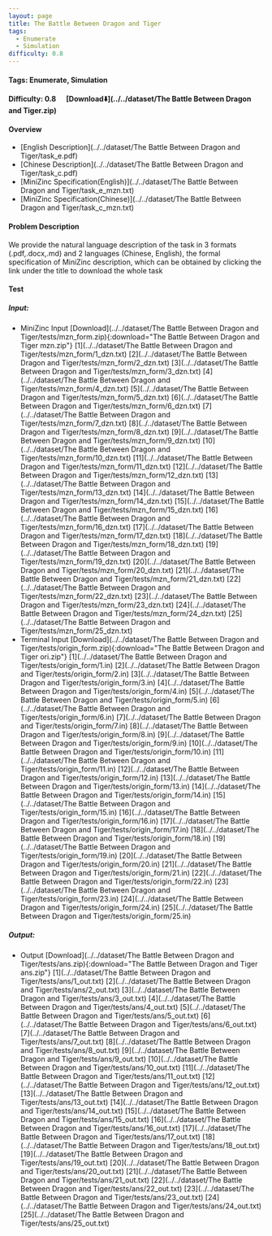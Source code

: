 ```yaml
---
layout: page
title: The Battle Between Dragon and Tiger
tags:
  - Enumerate
  - Simulation
difficulty: 0.8
---
```


#### Tags: Enumerate, Simulation
#### Difficulty: 0.8 &nbsp;&nbsp;&nbsp;&nbsp; [Download⬇️](../../dataset/The Battle Between Dragon and Tiger.zip)
#### Overview
- [English Description](../../dataset/The Battle Between Dragon and Tiger/task_e.pdf)
- [Chinese Description](../../dataset/The Battle Between Dragon and Tiger/task_c.pdf)
- [MiniZinc Specification(English)](../../dataset/The Battle Between Dragon and Tiger/task_e_mzn.txt)
- [MiniZinc Specification(Chinese)](../../dataset/The Battle Between Dragon and Tiger/task_c_mzn.txt)

#### Problem Description
We provide the natural language description of the task in 3 formats (.pdf,.docx,.md) and 2 languages (Chinese, English), the formal specification of MiniZinc description, which can be obtained by clicking the link under the title to download the whole task
#### Test
##### Input:
- MiniZinc Input [Download](../../dataset/The Battle Between Dragon and Tiger/tests/mzn_form.zip){:download="The Battle Between Dragon and Tiger mzn.zip"} [1](../../dataset/The Battle Between Dragon and Tiger/tests/mzn_form/1_dzn.txt) [2](../../dataset/The Battle Between Dragon and Tiger/tests/mzn_form/2_dzn.txt) [3](../../dataset/The Battle Between Dragon and Tiger/tests/mzn_form/3_dzn.txt) [4](../../dataset/The Battle Between Dragon and Tiger/tests/mzn_form/4_dzn.txt) [5](../../dataset/The Battle Between Dragon and Tiger/tests/mzn_form/5_dzn.txt) [6](../../dataset/The Battle Between Dragon and Tiger/tests/mzn_form/6_dzn.txt) [7](../../dataset/The Battle Between Dragon and Tiger/tests/mzn_form/7_dzn.txt) [8](../../dataset/The Battle Between Dragon and Tiger/tests/mzn_form/8_dzn.txt) [9](../../dataset/The Battle Between Dragon and Tiger/tests/mzn_form/9_dzn.txt) [10](../../dataset/The Battle Between Dragon and Tiger/tests/mzn_form/10_dzn.txt) [11](../../dataset/The Battle Between Dragon and Tiger/tests/mzn_form/11_dzn.txt) [12](../../dataset/The Battle Between Dragon and Tiger/tests/mzn_form/12_dzn.txt) [13](../../dataset/The Battle Between Dragon and Tiger/tests/mzn_form/13_dzn.txt) [14](../../dataset/The Battle Between Dragon and Tiger/tests/mzn_form/14_dzn.txt) [15](../../dataset/The Battle Between Dragon and Tiger/tests/mzn_form/15_dzn.txt) [16](../../dataset/The Battle Between Dragon and Tiger/tests/mzn_form/16_dzn.txt) [17](../../dataset/The Battle Between Dragon and Tiger/tests/mzn_form/17_dzn.txt) [18](../../dataset/The Battle Between Dragon and Tiger/tests/mzn_form/18_dzn.txt) [19](../../dataset/The Battle Between Dragon and Tiger/tests/mzn_form/19_dzn.txt) [20](../../dataset/The Battle Between Dragon and Tiger/tests/mzn_form/20_dzn.txt) [21](../../dataset/The Battle Between Dragon and Tiger/tests/mzn_form/21_dzn.txt) [22](../../dataset/The Battle Between Dragon and Tiger/tests/mzn_form/22_dzn.txt) [23](../../dataset/The Battle Between Dragon and Tiger/tests/mzn_form/23_dzn.txt) [24](../../dataset/The Battle Between Dragon and Tiger/tests/mzn_form/24_dzn.txt) [25](../../dataset/The Battle Between Dragon and Tiger/tests/mzn_form/25_dzn.txt) 
- Terminal Input [Download](../../dataset/The Battle Between Dragon and Tiger/tests/origin_form.zip){:download="The Battle Between Dragon and Tiger ori.zip"} [1](../../dataset/The Battle Between Dragon and Tiger/tests/origin_form/1.in) [2](../../dataset/The Battle Between Dragon and Tiger/tests/origin_form/2.in) [3](../../dataset/The Battle Between Dragon and Tiger/tests/origin_form/3.in) [4](../../dataset/The Battle Between Dragon and Tiger/tests/origin_form/4.in) [5](../../dataset/The Battle Between Dragon and Tiger/tests/origin_form/5.in) [6](../../dataset/The Battle Between Dragon and Tiger/tests/origin_form/6.in) [7](../../dataset/The Battle Between Dragon and Tiger/tests/origin_form/7.in) [8](../../dataset/The Battle Between Dragon and Tiger/tests/origin_form/8.in) [9](../../dataset/The Battle Between Dragon and Tiger/tests/origin_form/9.in) [10](../../dataset/The Battle Between Dragon and Tiger/tests/origin_form/10.in) [11](../../dataset/The Battle Between Dragon and Tiger/tests/origin_form/11.in) [12](../../dataset/The Battle Between Dragon and Tiger/tests/origin_form/12.in) [13](../../dataset/The Battle Between Dragon and Tiger/tests/origin_form/13.in) [14](../../dataset/The Battle Between Dragon and Tiger/tests/origin_form/14.in) [15](../../dataset/The Battle Between Dragon and Tiger/tests/origin_form/15.in) [16](../../dataset/The Battle Between Dragon and Tiger/tests/origin_form/16.in) [17](../../dataset/The Battle Between Dragon and Tiger/tests/origin_form/17.in) [18](../../dataset/The Battle Between Dragon and Tiger/tests/origin_form/18.in) [19](../../dataset/The Battle Between Dragon and Tiger/tests/origin_form/19.in) [20](../../dataset/The Battle Between Dragon and Tiger/tests/origin_form/20.in) [21](../../dataset/The Battle Between Dragon and Tiger/tests/origin_form/21.in) [22](../../dataset/The Battle Between Dragon and Tiger/tests/origin_form/22.in) [23](../../dataset/The Battle Between Dragon and Tiger/tests/origin_form/23.in) [24](../../dataset/The Battle Between Dragon and Tiger/tests/origin_form/24.in) [25](../../dataset/The Battle Between Dragon and Tiger/tests/origin_form/25.in) 

##### Output:
- Output [Download](../../dataset/The Battle Between Dragon and Tiger/tests/ans.zip){:download="The Battle Between Dragon and Tiger ans.zip"} [1](../../dataset/The Battle Between Dragon and Tiger/tests/ans/1_out.txt) [2](../../dataset/The Battle Between Dragon and Tiger/tests/ans/2_out.txt) [3](../../dataset/The Battle Between Dragon and Tiger/tests/ans/3_out.txt) [4](../../dataset/The Battle Between Dragon and Tiger/tests/ans/4_out.txt) [5](../../dataset/The Battle Between Dragon and Tiger/tests/ans/5_out.txt) [6](../../dataset/The Battle Between Dragon and Tiger/tests/ans/6_out.txt) [7](../../dataset/The Battle Between Dragon and Tiger/tests/ans/7_out.txt) [8](../../dataset/The Battle Between Dragon and Tiger/tests/ans/8_out.txt) [9](../../dataset/The Battle Between Dragon and Tiger/tests/ans/9_out.txt) [10](../../dataset/The Battle Between Dragon and Tiger/tests/ans/10_out.txt) [11](../../dataset/The Battle Between Dragon and Tiger/tests/ans/11_out.txt) [12](../../dataset/The Battle Between Dragon and Tiger/tests/ans/12_out.txt) [13](../../dataset/The Battle Between Dragon and Tiger/tests/ans/13_out.txt) [14](../../dataset/The Battle Between Dragon and Tiger/tests/ans/14_out.txt) [15](../../dataset/The Battle Between Dragon and Tiger/tests/ans/15_out.txt) [16](../../dataset/The Battle Between Dragon and Tiger/tests/ans/16_out.txt) [17](../../dataset/The Battle Between Dragon and Tiger/tests/ans/17_out.txt) [18](../../dataset/The Battle Between Dragon and Tiger/tests/ans/18_out.txt) [19](../../dataset/The Battle Between Dragon and Tiger/tests/ans/19_out.txt) [20](../../dataset/The Battle Between Dragon and Tiger/tests/ans/20_out.txt) [21](../../dataset/The Battle Between Dragon and Tiger/tests/ans/21_out.txt) [22](../../dataset/The Battle Between Dragon and Tiger/tests/ans/22_out.txt) [23](../../dataset/The Battle Between Dragon and Tiger/tests/ans/23_out.txt) [24](../../dataset/The Battle Between Dragon and Tiger/tests/ans/24_out.txt) [25](../../dataset/The Battle Between Dragon and Tiger/tests/ans/25_out.txt) 


